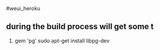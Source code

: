 #weui_heroku

## during the build process will get some t
1. gem 'pg'
sudo apt-get install libpg-dev
